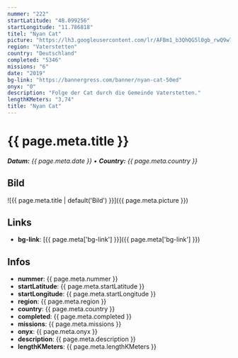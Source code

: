 ```yaml
---
nummer: "222"
startLatitude: "48.099256"
startLongitude: "11.786818"
titel: "Nyan Cat"
picture: "https://lh3.googleusercontent.com/lr/AFBm1_b3QhQG5l0gb_rwQ9w7HlZR-kJCuuUqiRqg5oMvGzewgD62S2hx_klOTrwp7rlsXOhTcuYTYPuv5jj5UVWxqri0xEvUkKKlBF2HQtzVkjCjb23pDafSU31nfR3zsgcWifSgtCtuxllCluusAE-0TqaOUVwhtUrP2MmnN6OKUgP_QcolpxyFAnwp8r6fjxgoRbYGYnP1c4z9bpbyfa9CtS_460b9_eJmFLKJAz9Xe80PlgUs07uIf3xkjxK4pus-ZcBbSl1Ovb-pbL13maoXYaiEJ5aq-9vdPf8VWB_SO5WHLaPWdCtfRFZ1r8pvR_6Ij4i_DEDR8qUvhaCxwIHzCXX57EU-0SKLYajQwwO3TIdRpl6XmDVig2m--3iuieFO5k9jXmp_tBtQJhw3peRabzUQ2wPJk1jDrm5xbT4gEcOxXhNQth6agyVft29N1aeU_PveR5kq9zgFBz6hE6kMxr8xlPxO0bR4Fl-oMnzF_ypeZAcHCzDoY9cs7pESmfBpqTyD8mKJHLYjPwDA8N5s4MemnRtXKdLM-EjjSRLT-_dGATc1WZ58CvnCMnJMz3dS1BuItfw1LwbSJPpq5aFNEvkDUdHXrD05xfsEAYpFYkzyInC4yffchgsCq4wAsJ7cjX3RO2dNcy63Iiw8CKixDg7SE5o-e9nduvDugoZ-G7zcc7xGxcQfcSMDxjsI9jjoV6uv-6VFoUU1_ra4OaIpyKiJupIoEab_SGFVTTshcySkxz-Bjkf3QfZZcLBe3R5_aNa2F7IQ1LcoEto1BupHyMwPunuE-BFA3qPxEqfm_3CnWXuXzRnUsQyO4J1YlnEAuuaalDuZ_WBOtNqVaCwCk69WpDTuh3GhUmfj"
region: "Vaterstetten"
country: "Deutschland"
completed: "5346"
missions: "6"
date: "2019"
bg-link: "https://bannergress.com/banner/nyan-cat-50ed"
onyx: "0"
description: "Folge der Cat durch die Gemeinde Vaterstetten."
lengthKMeters: "3,74"
title: "Nyan Cat"
---
```


# {{ page.meta.title }}
_**Datum:** {{ page.meta.date }} • **Country:** {{ page.meta.country }}_

## Bild
![{{ page.meta.title | default('Bild') }}]({{ page.meta.picture }})

## Links
- **bg-link**: [{{ page.meta['bg-link'] }}]({{ page.meta['bg-link'] }})

## Infos
- **nummer**: {{ page.meta.nummer }}
- **startLatitude**: {{ page.meta.startLatitude }}
- **startLongitude**: {{ page.meta.startLongitude }}
- **region**: {{ page.meta.region }}
- **country**: {{ page.meta.country }}
- **completed**: {{ page.meta.completed }}
- **missions**: {{ page.meta.missions }}
- **onyx**: {{ page.meta.onyx }}
- **description**: {{ page.meta.description }}
- **lengthKMeters**: {{ page.meta.lengthKMeters }}

